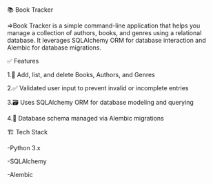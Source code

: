  📚 Book Tracker

=>Book Tracker is a simple command-line application that helps you manage a collection of authors, books, and genres using a relational database. It leverages SQLAlchemy ORM for database interaction and Alembic for database migrations.

✅ Features

1.📖 Add, list, and delete Books, Authors, and Genres

2.✅ Validated user input to prevent invalid or incomplete entries

3.🗃️ Uses SQLAlchemy ORM for database modeling and querying

4.🔄 Database schema managed via Alembic migrations

🏗️ Tech Stack

-Python 3.x

-SQLAlchemy

-Alembic